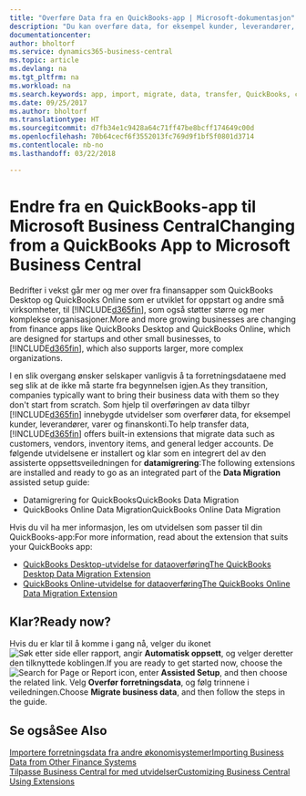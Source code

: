 ```yaml
---
title: "Overføre Data fra en QuickBooks-app | Microsoft-dokumentasjon"
description: "Du kan overføre data, for eksempel kunder, leverandører, varer og finanskonti, fra QuickBooks-apper til Business Central."
documentationcenter: 
author: bholtorf
ms.service: dynamics365-business-central
ms.topic: article
ms.devlang: na
ms.tgt_pltfrm: na
ms.workload: na
ms.search.keywords: app, import, migrate, data, transfer, QuickBooks, customize
ms.date: 09/25/2017
ms.author: bholtorf
ms.translationtype: HT
ms.sourcegitcommit: d7fb34e1c9428a64c71ff47be8bcff174649c00d
ms.openlocfilehash: 70b64cecf6f3552013fc769d9f1bf5f0801d3714
ms.contentlocale: nb-no
ms.lasthandoff: 03/22/2018

---
```



# <a name="changing-from-a-quickbooks-app-to-microsoft-business-central"></a><span data-ttu-id="4b01b-103">Endre fra en QuickBooks-app til Microsoft Business Central</span><span class="sxs-lookup"><span data-stu-id="4b01b-103">Changing from a QuickBooks App to Microsoft Business Central</span></span>
<span data-ttu-id="4b01b-104">Bedrifter i vekst går mer og mer over fra finansapper som QuickBooks Desktop og QuickBooks Online som er utviklet for oppstart og andre små virksomheter, til [!INCLUDE[d365fin](includes/d365fin_md.md)], som også støtter større og mer komplekse organisasjoner.</span><span class="sxs-lookup"><span data-stu-id="4b01b-104">More and more growing businesses are changing from finance apps like QuickBooks Desktop and QuickBooks Online, which are designed for startups and other small businesses, to [!INCLUDE[d365fin](includes/d365fin_md.md)], which also supports larger, more complex organizations.</span></span> 

<span data-ttu-id="4b01b-105">I en slik overgang ønsker selskaper vanligvis å ta forretningsdataene med seg slik at de ikke må starte fra begynnelsen igjen.</span><span class="sxs-lookup"><span data-stu-id="4b01b-105">As they transition, companies typically want to bring their business data with them so they don't start from scratch.</span></span> <span data-ttu-id="4b01b-106">Som hjelp til overføringen av data tilbyr [!INCLUDE[d365fin](includes/d365fin_md.md)] innebygde utvidelser som overfører data, for eksempel kunder, leverandører, varer og finanskonti.</span><span class="sxs-lookup"><span data-stu-id="4b01b-106">To help transfer data, [!INCLUDE[d365fin](includes/d365fin_md.md)] offers built-in extensions that migrate data such as customers, vendors, inventory items, and general ledger accounts.</span></span> <span data-ttu-id="4b01b-107">De følgende utvidelsene er installert og klar som en integrert del av den assisterte oppsettsveiledningen for **datamigrering**:</span><span class="sxs-lookup"><span data-stu-id="4b01b-107">The following extensions are installed and ready to go as an integrated part of the **Data Migration** assisted setup guide:</span></span>

* <span data-ttu-id="4b01b-108">Datamigrering for QuickBooks</span><span class="sxs-lookup"><span data-stu-id="4b01b-108">QuickBooks Data Migration</span></span> 
* <span data-ttu-id="4b01b-109">QuickBooks Online Data Migration</span><span class="sxs-lookup"><span data-stu-id="4b01b-109">QuickBooks Online Data Migration</span></span>

<span data-ttu-id="4b01b-110">Hvis du vil ha mer informasjon, les om utvidelsen som passer til din QuickBooks-app:</span><span class="sxs-lookup"><span data-stu-id="4b01b-110">For more information, read about the extension that suits your QuickBooks app:</span></span>   

* [<span data-ttu-id="4b01b-111">QuickBooks Desktop-utvidelse for dataoverføring</span><span class="sxs-lookup"><span data-stu-id="4b01b-111">The QuickBooks Desktop Data Migration Extension</span></span>](ui-extensions-quickbooks-data-migration.md)
* [<span data-ttu-id="4b01b-112">QuickBooks Online-utvidelse for dataoverføring</span><span class="sxs-lookup"><span data-stu-id="4b01b-112">The QuickBooks Online Data Migration Extension</span></span>](ui-extensions-quickbooks-online-data-migration.md)

## <a name="ready-now"></a><span data-ttu-id="4b01b-113">Klar?</span><span class="sxs-lookup"><span data-stu-id="4b01b-113">Ready now?</span></span>
<span data-ttu-id="4b01b-114">Hvis du er klar til å komme i gang nå, velger du ikonet ![Søk etter side eller rapport](media/ui-search/search_small.png "Søk etter side eller rapport"), angir **Automatisk oppsett**, og velger deretter den tilknyttede koblingen.</span><span class="sxs-lookup"><span data-stu-id="4b01b-114">If you are ready to get started now, choose the ![Search for Page or Report](media/ui-search/search_small.png "Search for Page or Report icon") icon, enter **Assisted Setup**, and then choose the related link.</span></span> <span data-ttu-id="4b01b-115">Velg **Overfør forretningsdata**, og følg trinnene i veiledningen.</span><span class="sxs-lookup"><span data-stu-id="4b01b-115">Choose **Migrate business data**, and then follow the steps in the guide.</span></span>

## <a name="see-also"></a><span data-ttu-id="4b01b-116">Se også</span><span class="sxs-lookup"><span data-stu-id="4b01b-116">See Also</span></span>
[<span data-ttu-id="4b01b-117">Importere forretningsdata fra andre økonomisystemer</span><span class="sxs-lookup"><span data-stu-id="4b01b-117">Importing Business Data from Other Finance Systems</span></span>](upload-data.md)  
[<span data-ttu-id="4b01b-118">Tilpasse Business Central for med utvidelser</span><span class="sxs-lookup"><span data-stu-id="4b01b-118">Customizing Business Central Using Extensions</span></span>](ui-extensions.md)   

